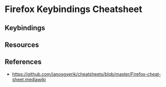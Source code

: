 # Firefox Keybindings Cheatsheet

##  Keybindings


## Resources


## References
* https://github.com/janosgyerik/cheatsheets/blob/master/Firefox-cheat-sheet.mediawiki
